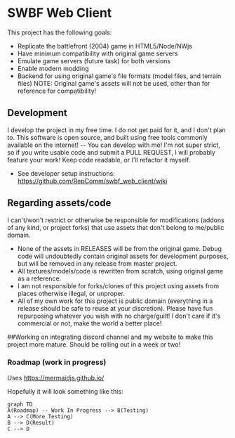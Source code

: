 # SWBF Web Client
This project has the following goals:
- Replicate the battlefront (2004) game in HTML5/Node/NWjs
- Have minimum compatibility with original game servers
- Emulate game servers (future task) for both versions
- Enable modern modding
- Backend for using original game's file formats (model files, and terrain files)
  NOTE: Original game's assets will not be used, other than for reference for compatibility!

## Development

I develop the project in my free time. I do not get paid for it, and I don't plan to. This software is open source, and built using free tools commonly available on the internet! -- You can develop with me! I'm not super strict, so if you write usable code and submit a PULL REQUEST, I will probably feature your work! Keep code readable, or I'll refactor it myself.
- See developer setup instructions: https://github.com/RepComm/swbf_web_client/wiki

## Regarding assets/code
I can't/won't restrict or otherwise be responsible for modifications (addons of any kind, or project forks) that use assets that don't belong to me/public domain.
- None of the assets in RELEASES will be from the original game.
Debug code will undoubtedly contain original assets for development purposes, but will be removed in any release from master project.
- All textures/models/code is rewritten from scratch, using original game as a reference.
- I am not responsible for forks/clones of this project using assets from places otherwise illegal, or unproper.
- All of my own work for this project is public domain (everything in a release should be safe to reuse at your discretion). Please have fun repurposing whatever you wish with no charge/guilt! I don't care if it's commercial or not, make the world a better place!

##Working on integrating discord channel and my website to make this project more mature. Should be rolling out in a week or two!

### Roadmap (work in progress)

Uses https://mermaidjs.github.io/

Hopefully it will look something like this:

```mermaid
graph TD
A(Roadmap) -- Work In Progress --> B(Testing)
A --> C(More Testing)
B --> D(Result)
C --> D
```
